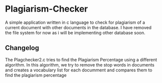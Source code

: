 # Plagiarism-Checker
A simple application written in c language to check for plagiarism of a current document with other documents in the database. I have removed the file system for now as i will be implementing other database soon.

## Changelog ##
The Plagchecker2.c tries to find the Plagiarism Percentage using a different algorithm. In this algorithm, we try to remove the stop words in documents and creates a vocabulary list for each documment and compares them to find the plagiarism percentage
